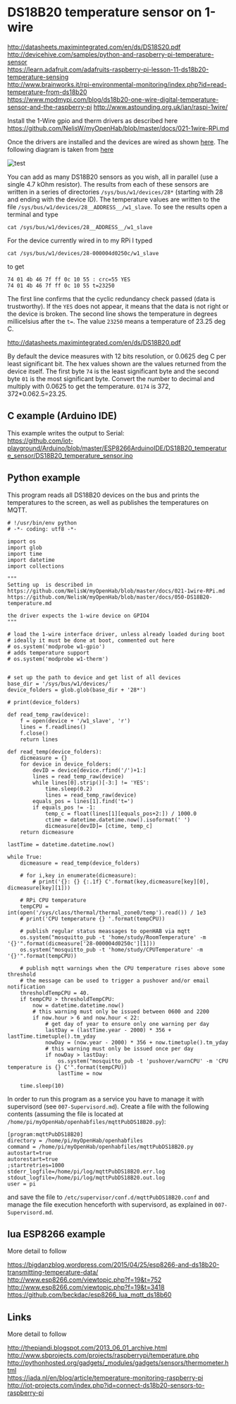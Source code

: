# DS18B20 temperature sensor on 1-wire

<http://datasheets.maximintegrated.com/en/ds/DS18S20.pdf>  
<http://devicehive.com/samples/python-and-raspberry-pi-temperature-sensor>  
<https://learn.adafruit.com/adafruits-raspberry-pi-lesson-11-ds18b20-temperature-sensing>  
<http://www.brainworks.it/rpi-environmental-monitoring/index.php?id=read-temperature-from-ds18b20>  
<https://www.modmypi.com/blog/ds18b20-one-wire-digital-temperature-sensor-and-the-raspberry-pi>
<http://www.astounding.org.uk/ian/raspi-1wire/>



Install the 1-Wire gpio and therm drivers as described here   
<https://github.com/NelisW/myOpenHab/blob/master/docs/021-1wire-RPi.md>  

Once the drivers are installed and the devices are wired as shown [here](https://learn.adafruit.com/adafruits-raspberry-pi-lesson-11-ds18b20-temperature-sensing).  The following diagram is taken from  [here](http://devicehive.com/samples/python-and-raspberry-pi-temperature-sensor)

![test](images/DS18B20-RPi-schematic.png)

You can add as many DS18B20 sensors as you wish, all in parallel (use a single 4.7 kOhm resistor).  The results from each of these sensors are written in a series of directories `/sys/bus/w1/devices/28*` (starting with 28 and ending with the device ID). The temperature values are written to the file `/sys/bus/w1/devices/28__ADDRESS__/w1_slave`. To see the results open a terminal and type  

    cat /sys/bus/w1/devices/28__ADDRESS__/w1_slave

For the device currently wired in to my RPi I typed

    cat /sys/bus/w1/devices/28-000004d0250c/w1_slave

to get

    74 01 4b 46 7f ff 0c 10 55 : crc=55 YES
    74 01 4b 46 7f ff 0c 10 55 t=23250

The first line confirms that the cyclic redundancy check passed (data is trustworthy).  If the `YES` does not appear, it means that the data is not right or the device is broken.  The second line shows the temperature in degrees millicelsius after the `t=`. The value `23250` means a temperature of 23.25 deg C.

<http://datasheets.maximintegrated.com/en/ds/DS18B20.pdf>  

By default the device measures with 12 bits resolution, or 0.0625 deg C per least significant bit.
The hex values shown are the values returned from the device itself.  The first byte `74` is the least significant byte and the second byte `01` is the most significant byte. Convert the number to decimal and multiply with 0.0625 to get the temperature.  `0174` is 372, 372*0.062.5=23.25.

## C example (Arduino IDE)

This example writes the output to Serial:  
https://github.com/iot-playground/Arduino/blob/master/ESP8266ArduinoIDE/DS18B20_temperature_sensor/DS18B20_temperature_sensor.ino



## Python example

This program reads all DS18B20 devices on the bus and prints the temperatures to the screen, as well as publishes the temperatures on MQTT.

    # !/usr/bin/env python
    # -*- coding: utf8 -*-

    import os
    import glob
    import time
    import datetime
    import collections

    """
    Setting up  is described in
    https://github.com/NelisW/myOpenHab/blob/master/docs/021-1wire-RPi.md  
    https://github.com/NelisW/myOpenHab/blob/master/docs/050-DS18B20-temperature.md  

    the driver expects the 1-wire device on GPIO4
    """

    # load the 1-wire interface driver, unless already loaded during boot
    # ideally it must be done at boot, commented out here
    # os.system('modprobe w1-gpio')
    # adds temperature support
    # os.system('modprobe w1-therm')


    # set up the path to device and get list of all devices
    base_dir = '/sys/bus/w1/devices/'
    device_folders = glob.glob(base_dir + '28*')

    # print(device_folders)

    def read_temp_raw(device):
        f = open(device + '/w1_slave', 'r')
        lines = f.readlines()
        f.close()
        return lines

    def read_temp(device_folders):
        dicmeasure = {}
        for device in device_folders:
            devID = device[device.rfind('/')+1:]
            lines = read_temp_raw(device)
            while lines[0].strip()[-3:] != 'YES':
                time.sleep(0.2)
                lines = read_temp_raw(device)
            equals_pos = lines[1].find('t=')
            if equals_pos != -1:
                temp_c = float(lines[1][equals_pos+2:]) / 1000.0
                ctime = datetime.datetime.now().isoformat(' ')
                dicmeasure[devID]= [ctime, temp_c]
        return dicmeasure

    lastTime = datetime.datetime.now()

    while True:
        dicmeasure = read_temp(device_folders)

        # for i,key in enumerate(dicmeasure):
            # print('{}: {} {:.1f} C'.format(key,dicmeasure[key][0], dicmeasure[key][1]))

        # RPi CPU temperature
        tempCPU = int(open('/sys/class/thermal/thermal_zone0/temp').read()) / 1e3
        # print('CPU temperature {} '.format(tempCPU))

        # publish regular status meassages to openHAB via mqtt
        os.system("mosquitto_pub -t 'home/study/RoomTemperature' -m '{}'".format(dicmeasure['28-000004d0250c'][1]))
        os.system("mosquitto_pub -t 'home/study/CPUTemperature' -m '{}'".format(tempCPU))

        # publish mqtt warnings when the CPU temperature rises above some threshold
        # the message can be used to trigger a pushover and/or email notification
        thresholdTempCPU = 40.
        if tempCPU > thresholdTempCPU:
            now = datetime.datetime.now()
            # this warning must only be issued between 0600 and 2200
            if now.hour > 6 and now.hour < 22:
                # get day of year to ensure only one warning per day
                lastDay = (lastTime.year - 2000) * 356 + lastTime.timetuple().tm_yday
                nowDay = (now.year - 2000) * 356 + now.timetuple().tm_yday
                # this warning must only be issued once per day
                if nowDay > lastDay:
                    os.system("mosquitto_pub -t 'pushover/warnCPU' -m 'CPU temperature is {} C'".format(tempCPU))			
                    lastTime = now

        time.sleep(10)  

In order to run this program as a service you have to manage it with supervisord (see `007-Supervisord.md`).
Create a file with the following contents (assuming the file is located at  `/home/pi/myOpenHab/openhabfiles/mqttPubDS18B20.py`):

    [program:mqttPubDS18B20]
    directory = /home/pi/myOpenHab/openhabfiles
    command = /home/pi/myOpenHab/openhabfiles/mqttPubDS18B20.py
    autostart=true
    autorestart=true
    ;startretries=1000
    stderr_logfile=/home/pi/log/mqttPubDS18B20.err.log
    stdout_logfile=/home/pi/log/mqttPubDS18B20.out.log
    user = pi

 and save the file to `/etc/supervisor/conf.d/mqttPubDS18B20.conf`  and manage the file execution henceforth with supervisord, as explained in `007-Supervisord.md`.

## lua ESP8266 example

More detail to follow

<https://bigdanzblog.wordpress.com/2015/04/25/esp8266-and-ds18b20-transmitting-temperature-data/>  
<http://www.esp8266.com/viewtopic.php?f=19&t=752>  
<http://www.esp8266.com/viewtopic.php?f=19&t=3418>
<https://github.com/beckdac/esp8266_lua_mqtt_ds18b60>

## Links

More detail to follow

<http://thepiandi.blogspot.com/2013_06_01_archive.html>  
<http://www.sbprojects.com/projects/raspberrypi/temperature.php>  
<http://pythonhosted.org/gadgets/_modules/gadgets/sensors/thermometer.html>  
<https://iada.nl/en/blog/article/temperature-monitoring-raspberry-pi>  
<http://iot-projects.com/index.php?id=connect-ds18b20-sensors-to-raspberry-pi>  
